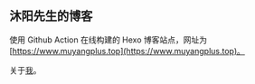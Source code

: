 ## 沐阳先生的博客

使用 Github Action 在线构建的 Hexo 博客站点，网址为 [https://www.muyangplus.top](https://www.muyangplus.top)。

关于[我](https://www.muyangplus.top/about)。
